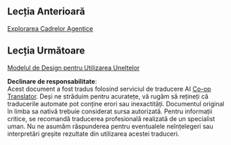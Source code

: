 <!--
CO_OP_TRANSLATOR_METADATA:
{
  "original_hash": "33243670d725b71857eee62f64ac2d09",
  "translation_date": "2025-07-12T09:20:43+00:00",
  "source_file": "03-agentic-design-patterns/README.md",
  "language_code": "ro"
}
-->
## Lecția Anterioară

[Explorarea Cadrelor Agentice](../02-explore-agentic-frameworks/README.md)

## Lecția Următoare

[Modelul de Design pentru Utilizarea Uneltelor](../04-tool-use/README.md)

**Declinare de responsabilitate**:  
Acest document a fost tradus folosind serviciul de traducere AI [Co-op Translator](https://github.com/Azure/co-op-translator). Deși ne străduim pentru acuratețe, vă rugăm să rețineți că traducerile automate pot conține erori sau inexactități. Documentul original în limba sa nativă trebuie considerat sursa autorizată. Pentru informații critice, se recomandă traducerea profesională realizată de un specialist uman. Nu ne asumăm răspunderea pentru eventualele neînțelegeri sau interpretări greșite rezultate din utilizarea acestei traduceri.